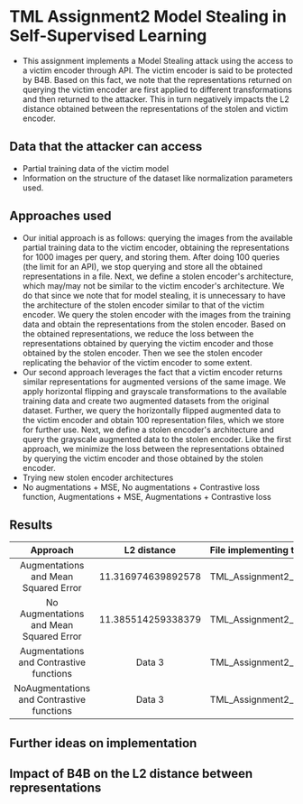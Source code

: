 # TML Assignment2 Model Stealing in Self-Supervised Learning

- This assignment implements a Model Stealing attack using the access to a victim encoder through API. The victim encoder is said to be protected by B4B. Based on this fact, we note that the representations returned  on querying the victim encoder are first applied to different transformations and then returned to the attacker. This in turn negatively impacts the L2 distance obtained between the representations of the stolen and victim encoder.

## Data that the attacker can access
- Partial training data of the victim model
- Information on the structure of the dataset like normalization parameters used.

## Approaches used
 - Our initial approach is as follows: querying the images from the available partial training data to the victim encoder, obtaining the representations for 1000 images per query, and storing them. After doing 100 queries (the limit for an API), we stop querying and store all the obtained representations in a file. Next, we define a stolen encoder's architecture, which may/may not be similar to the victim encoder's architecture. We do that since we note that for model stealing, it is unnecessary to have the architecture of the stolen encoder similar to that of the victim encoder. We query the stolen encoder with the images from the training data and obtain the representations from the stolen encoder. Based on the obtained representations, we reduce the loss between the representations obtained by querying the victim encoder and those obtained by the stolen encoder. Then we see the stolen encoder replicating the behavior of the victim encoder to some extent.
 - Our second approach leverages the fact that a victim encoder returns similar representations for augmented versions of the same image. We apply horizontal flipping and grayscale transformations to the available training data and create two augmented datasets from the original dataset. Further, we query the horizontally flipped augmented data to the victim encoder and obtain 100 representation files, which we store for further use. Next, we define a stolen encoder's architecture and query the grayscale augmented data to the stolen encoder. Like the first approach, we minimize the loss between the representations obtained by querying the victim encoder and those obtained by the stolen encoder.
 - Trying new stolen encoder architectures
 - No augmentations + MSE, No augmentations + Contrastive loss function, Augmentations + MSE, Augmentations + Contrastive loss

## Results
| Approach                                  | L2 distance          |File implementing the approach  | 
|:-----------------------------------------:|:--------------------:|:-------------------------------|
| Augmentations and Mean Squared Error      | 11.316974639892578   | TML_Assignment2_Approach1.ipynb|
| No Augmentations and Mean Squared Error   | 11.385514259338379   | TML_Assignment2_Approach2.ipynb|
| Augmentations and Contrastive functions   | Data 3               | TML_Assignment2_Approach3.ipynb|
| NoAugmentations and Contrastive functions | Data 3               | TML_Assignment2_Approach4.ipynb|

## Further ideas on implementation

## Impact of B4B on the L2 distance between representations
